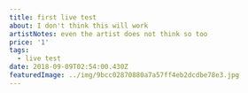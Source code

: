 ```yaml
---
title: first live test
about: I don't think this will work
artistNotes: even the artist does not think so too
price: '1'
tags:
  - live test
date: 2018-09-09T02:54:00.430Z
featuredImage: ../img/9bcc02870880a7a57ff4eb2dcdbe78e3.jpg
---
```


